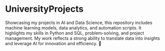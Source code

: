 # UniversityProjects
Showcasing my projects in AI and Data Science, this repository includes machine learning models, data analytics, and automation scripts. It highlights my skills in Python and SQL, problem-solving, and project management. My work reflects a strong ability to translate data into insights and leverage AI for innovation and efficiency. 🚀
